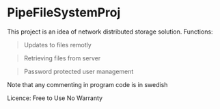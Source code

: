 # PipeFileSystemProj

This project is an idea of network distributed storage solution. 
Functions:
> Updates to files remotly

> Retrieving files from server

> Password protected user management

Note that any commenting in program code is in swedish

Licence:
Free to Use
No Warranty
